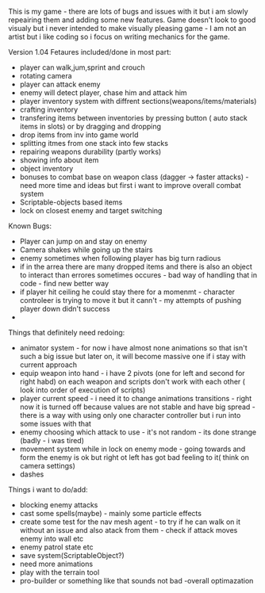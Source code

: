 This is my game - there are lots of bugs and issues with it but i am slowly repeairing them and adding some new features. Game doesn't look to good visualy but i never 
intended to make visually pleasing game - I am not an artist but i like coding so i focus on writing mechanics for the game.

Version 1.04
Fetaures included/done in most part:
- player can walk,jum,sprint and crouch
- rotating camera
- player can attack enemy
- enemy will detect player, chase him and attack him
- player inventory system with diffrent sections(weapons/items/materials)
- crafting inventory
- transfering items between inventories by pressing button ( auto stack items in slots) or by dragging and dropping
- drop items from inv into game world
- splitting itmes from one stack into few stacks
- repairing weapons durability (partly works)
- showing info about item
- object inventory
- bonuses to combat base on weapon class (dagger -> faster attacks) - need more time and ideas but first i want to improve overall combat system
- Scriptable-objects based items
- lock on closest enemy and target switching

Known Bugs:
- Player can jump on and stay on enemy
- Camera shakes while going up the stairs
- enemy sometimes when following player has big turn radious 
- if in the arrea there are many dropped items and there is also an object to interact than errores sometimes occures - bad way of handling that in code - find new better way
- if player hit ceiling he could stay there for a momenmt - character controleer is trying to move it but it cann't - my attempts of pushing player down didn't success
- 

Things that definitely need redoing:
- animator system - for now i have almost none animations so that isn't such a big issue but later on, it will become massive one if i stay with current approach
- equip weapon into hand - i have 2 pivots (one for left and second for right habd) on each weapon and scripts don't work with each other ( look into  order of execution of scripts)
- player current speed - i need it to change animations transitions - right now it is turned off because values are not stable and have big spread - there is a way with using only one character controller but i run into some issues with that
- enemy choosing which attack to use - it's not random - its done strange (badly - i was tired)
- movement system while in lock on enemy mode - going towards and form the enemy is ok but right ot left has got bad feeling to it( think on camera settings)
- dashes

Things i want to do/add:
- blocking enemy attacks
- cast some spells(maybe) - mainly some particle effects
- create some test for the nav mesh agent - to try if he can walk on it without an issue and also atack from them - check if attack moves enemy into wall etc
- enemy patrol state etc
- save system(ScriptableObject?)
- need more animations
- play with the terrain tool
- pro-builder or something like that sounds not bad
-overall optimazation
